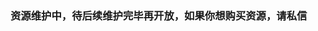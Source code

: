 ### 资源维护中，待后续维护完毕再开放，如果你想购买资源，请私信
<!--
### 点击对应资源查看对应的压缩密码

> [资源下载网页](https://bec.today/dmglzy/inner/?resource)

[我的妹妹是黄漫老师](https://tuoma.bec.today/item?id=9kNgGk8PHO7FE9kM1mBmy) 

[我想吃掉你的胰脏](https://tuoma.bec.today/item?id=Jn6kuTxU8xUbhJq9XNC6y)

[Blood_C（血战）](https://tuoma.bec.today/item?id=syICE3odwh9n9qbr8jX-F)

[蓝色监狱](https://tuoma.bec.today/item?id=ZpPCTKsb-r3cAXFLbGNWk)

[想要成为影之实力者](https://tuoma.bec.today/item?id=lpC-TnZOEli8O8HSEXKb6)

[尸体派对-受暴虐亡魂之咒叫[OVA]](https://tuoma.bec.today/item?id=MJ0ndcqIisOb4SBVr_8X3)

[终末的女武神](https://tuoma.bec.today/item?id=SlYvpwgUXaE2WBit8quHg)

[名侦探柯南：万圣节的新娘](https://tuoma.bec.today/item?id=HNWDeHxz5dY9gvMXTstJ4)

[咒术回战剧场版](https://tuoma.bec.today/item?id=pw_6yrv09YRPz2HiQQtbY)

[欢迎来到实力主义至上的教室第二季](https://tuoma.bec.today/item?id=fULBKZEfVQ-sjfR6YIKDW)

-->